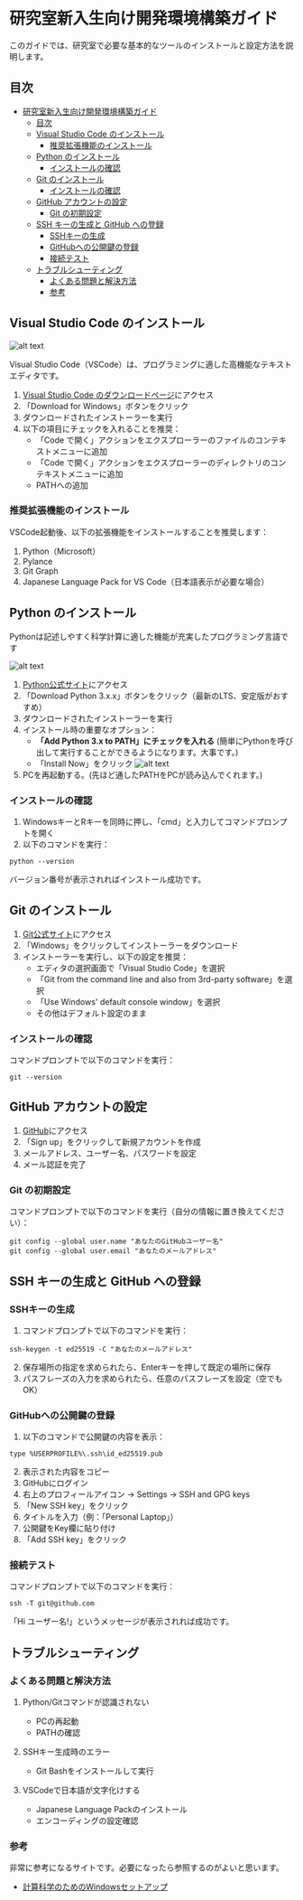 # 研究室新入生向け開発環境構築ガイド

このガイドでは、研究室で必要な基本的なツールのインストールと設定方法を説明します。

## 目次
- [研究室新入生向け開発環境構築ガイド](#研究室新入生向け開発環境構築ガイド)
  - [目次](#目次)
  - [Visual Studio Code のインストール](#visual-studio-code-のインストール)
    - [推奨拡張機能のインストール](#推奨拡張機能のインストール)
  - [Python のインストール](#python-のインストール)
    - [インストールの確認](#インストールの確認)
  - [Git のインストール](#git-のインストール)
    - [インストールの確認](#インストールの確認-1)
  - [GitHub アカウントの設定](#github-アカウントの設定)
    - [Git の初期設定](#git-の初期設定)
  - [SSH キーの生成と GitHub への登録](#ssh-キーの生成と-github-への登録)
    - [SSHキーの生成](#sshキーの生成)
    - [GitHubへの公開鍵の登録](#githubへの公開鍵の登録)
    - [接続テスト](#接続テスト)
  - [トラブルシューティング](#トラブルシューティング)
    - [よくある問題と解決方法](#よくある問題と解決方法)
    - [参考](#参考)

## Visual Studio Code のインストール

![alt text](img/VScode.png)

Visual Studio Code（VSCode）は、プログラミングに適した高機能なテキストエディタです。

1. [Visual Studio Code のダウンロードページ](https://code.visualstudio.com/)にアクセス
2. 「Download for Windows」ボタンをクリック
3. ダウンロードされたインストーラーを実行
4. 以下の項目にチェックを入れることを推奨：
   - 「Code で開く」アクションをエクスプローラーのファイルのコンテキストメニューに追加
   - 「Code で開く」アクションをエクスプローラーのディレクトリのコンテキストメニューに追加
   - PATHへの追加

### 推奨拡張機能のインストール

VSCode起動後、以下の拡張機能をインストールすることを推奨します：

1. Python（Microsoft）
2. Pylance
3. Git Graph
4. Japanese Language Pack for VS Code（日本語表示が必要な場合）

## Python のインストール

Pythonは記述しやすく科学計算に適した機能が充実したプログラミング言語です

![alt text](img/Python.png)

1. [Python公式サイト](https://www.python.org/downloads/)にアクセス
2. 「Download Python 3.x.x」ボタンをクリック（最新のLTS、安定版がおすすめ）
3. ダウンロードされたインストーラーを実行
4. インストール時の重要なオプション：
   - **「Add Python 3.x to PATH」にチェックを入れる**
  (簡単にPythonを呼び出して実行することができるようになります。大事です。)
   - 「Install Now」をクリック
    ![alt text](img/PythonProcess.png)
5. PCを再起動する。(先ほど通したPATHをPCが読み込んでくれます。)

### インストールの確認

1. WindowsキーとRキーを同時に押し、「cmd」と入力してコマンドプロンプトを開く
2. 以下のコマンドを実行：
```
python --version
```
バージョン番号が表示されればインストール成功です。

## Git のインストール

1. [Git公式サイト](https://git-scm.com/downloads)にアクセス
2. 「Windows」をクリックしてインストーラーをダウンロード
3. インストーラーを実行し、以下の設定を推奨：
   - エディタの選択画面で「Visual Studio Code」を選択
   - 「Git from the command line and also from 3rd-party software」を選択
   - 「Use Windows' default console window」を選択
   - その他はデフォルト設定のまま

### インストールの確認

コマンドプロンプトで以下のコマンドを実行：
```
git --version
```

## GitHub アカウントの設定

1. [GitHub](https://github.com/)にアクセス
2. 「Sign up」をクリックして新規アカウントを作成
3. メールアドレス、ユーザー名、パスワードを設定
4. メール認証を完了

### Git の初期設定

コマンドプロンプトで以下のコマンドを実行（自分の情報に置き換えてください）：
```
git config --global user.name "あなたのGitHubユーザー名"
git config --global user.email "あなたのメールアドレス"
```

## SSH キーの生成と GitHub への登録

### SSHキーの生成

1. コマンドプロンプトで以下のコマンドを実行：
```
ssh-keygen -t ed25519 -C "あなたのメールアドレス"
```
2. 保存場所の指定を求められたら、Enterキーを押して既定の場所に保存
3. パスフレーズの入力を求められたら、任意のパスフレーズを設定（空でもOK）

### GitHubへの公開鍵の登録

1. 以下のコマンドで公開鍵の内容を表示：
```
type %USERPROFILE%\.ssh\id_ed25519.pub
```
2. 表示された内容をコピー
3. GitHubにログイン
4. 右上のプロフィールアイコン → Settings → SSH and GPG keys
5. 「New SSH key」をクリック
6. タイトルを入力（例：「Personal Laptop」）
7. 公開鍵をKey欄に貼り付け
8. 「Add SSH key」をクリック

### 接続テスト

コマンドプロンプトで以下のコマンドを実行：
```
ssh -T git@github.com
```
「Hi ユーザー名!」というメッセージが表示されれば成功です。

## トラブルシューティング

### よくある問題と解決方法

1. Python/Gitコマンドが認識されない
   - PCの再起動
   - PATHの確認

2. SSHキー生成時のエラー
   - Git Bashをインストールして実行

3. VSCodeで日本語が文字化けする
   - Japanese Language Packのインストール
   - エンコーディングの設定確認

### 参考
非常に参考になるサイトです。必要になったら参照するのがよいと思います。
- [計算科学のためのWindowsセットアップ](https://zenn.dev/ohno/books/356315a0e6437c)